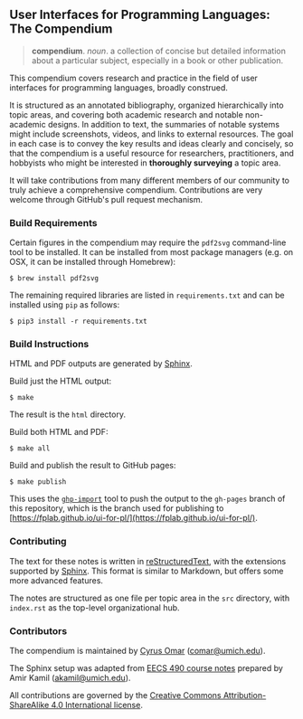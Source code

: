 ## User Interfaces for Programming Languages: The Compendium

  > **compendium**. *noun*. a collection of concise but detailed information about a particular subject, especially in a book or other publication.

This compendium covers research and practice in the field of 
user interfaces for programming languages, broadly construed. 

It is structured as an annotated bibliography, organized hierarchically into topic areas, and covering both academic research and notable non-academic designs. In addition to text, the summaries of notable systems might include screenshots, videos, and links to external resources. The goal in each case is to convey the key results and ideas clearly and concisely, so that the compendium is a useful resource for  researchers, practitioners, and hobbyists who might be interested in **thoroughly surveying** a topic area.

It will take contributions from many different members of our community to truly achieve a comprehensive compendium.
Contributions are very welcome through GitHub's pull request mechanism. 

### Build Requirements

Certain figures in the compendium may require the `pdf2svg` command-line tool to be
installed. It can be installed from most package managers (e.g. on OSX, it can be installed through Homebrew):

```
$ brew install pdf2svg
```

The remaining required libraries are listed in `requirements.txt` and can be installed using `pip` as follows:

```
$ pip3 install -r requirements.txt
```

### Build Instructions

HTML and PDF outputs are generated by
[Sphinx](http://www.sphinx-doc.org/).

Build just the HTML output:

```
$ make
```

The result is the `html` directory.

Build both HTML and PDF:

```
$ make all
```

Build and publish the result to GitHub pages:

```
$ make publish
```

This uses the [`ghp-import`](https://pypi.org/project/ghp-import/)
tool to push the output to the `gh-pages` branch of this repository,
which is the branch used for publishing to
[https://fplab.github.io/ui-for-pl/](https://fplab.github.io/ui-for-pl/).

### Contributing

The text for these notes is written in
[reStructuredText](http://docutils.sourceforge.net/docs/ref/rst/directives.html),
with the extensions supported by [Sphinx](http://www.sphinx-doc.org/).
This format is similar to Markdown, but offers some more advanced features.

The notes are structured as one file per topic area in the `src`
directory, with `index.rst` as the top-level organizational hub.

### Contributors

The compendium is maintained by [Cyrus Omar](https://web.eecs.umich.edu/~comar) (comar@umich.edu).

The Sphinx setup was adapted from [EECS 490 course notes](https://github.com/eecs490/notes) prepared 
by Amir Kamil (akamil@umich.edu). 

All contributions are governed by the [Creative Commons
Attribution-ShareAlike 4.0 International
license](https://creativecommons.org/licenses/by-sa/4.0/).
